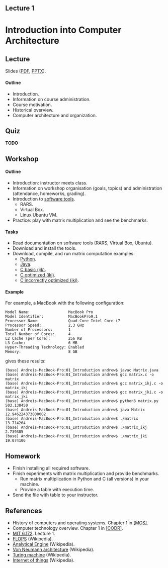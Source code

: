 Lecture 1
---

# Introduction into Computer Architecture

## Lecture

Slides ([PDF](CA_Lecture_01.pdf), [PPTX](CA_Lecture_01.pptx)).

#### Outline

* Introduction.
* Information on course administration.
* Course motivation.
* Historical overview.
* Computer architecture and organization.

## Quiz

__TODO__

## Workshop

#### Outline

* Introduction: instructor meets class.
* Information on workshop organisation (goals, topics)
  and administration (attendance, homeworks, grading).
* Introduction to [software tools](../../software.md).
   * RARS.
   * Virtual Box. 
   * Linux Ubuntu VM.
* Practice: play with matrix multiplication and see the benchmarks.

#### Tasks

* Read documentation on software tools (RARS, Virtual Box, Ubuntu).
* Download and install the tools.
* Download, compile, and run matrix computation examples:
   * [Python](
     https://github.com/andrewt0301/hse-acos-course/blob/master/docs/part1ca/01_Introduction/matrix.py).
   * [Java](
     https://github.com/andrewt0301/hse-acos-course/blob/master/docs/part1ca/01_Introduction/Matrix.java).
   * [C basic (ijk)](
     https://github.com/andrewt0301/hse-acos-course/blob/master/docs/part1ca/01_Introduction/matrix.c).
   * [C optimized (ikj)](
     https://github.com/andrewt0301/hse-acos-course/blob/master/docs/part1ca/01_Introduction/matrix_ikj.c).
   * [C incorrectly optimized (jki)](
     https://github.com/andrewt0301/hse-acos-course/blob/master/docs/part1ca/01_Introduction/matrix_ikj.c).

#### Example

For example, a MacBook with the following configuration:

```
Model Name:                 MacBook Pro
Model Identifier:           MacBookPro9,1
Processor Name:             Quad-Core Intel Core i7
Processor Speed:            2,3 GHz
Number of Processors:       1
Total Number of Cores:      4
L2 Cache (per Core):        256 KB
L3 Cache:                   6 MB
Hyper-Threading Technology: Enabled
Memory:                     8 GB
```
gives these results:

```
(base) Andreis-MacBook-Pro:01_Introduction andrew$ javac Matrix.java
(base) Andreis-MacBook-Pro:01_Introduction andrew$ gcc matrix.c -o matrix
(base) Andreis-MacBook-Pro:01_Introduction andrew$ gcc matrix_ikj.c -o matrix_ikj
(base) Andreis-MacBook-Pro:01_Introduction andrew$ gcc matrix_jki.c -o matrix_jki
(base) Andreis-MacBook-Pro:01_Introduction andrew$ python3 matrix.py
503.130450
(base) Andreis-MacBook-Pro:01_Introduction andrew$ java Matrix
12.946224373000002
(base) Andreis-MacBook-Pro:01_Introduction andrew$ ./matrix
13.714264
(base) Andreis-MacBook-Pro:01_Introduction andrew$ ./matrix_ikj 
2.739385
(base) Andreis-MacBook-Pro:01_Introduction andrew$ ./matrix_jki 
19.074106
```

## Homework

* Finish installing all required software.
* Finish experiments with matrix multiplication and provide benchmarks.
   * Run matrix multiplication in Python and C (all versions) in your machine.
   * Provide a table with execution time.
* Send the file with table to your instructor.

## References

* History of computers and operating systems. Chapter 1 in [[MOS]](../../books.md).
* Computer technology overview. Chapter 1 in [[CODR]](../../books.md).
* [MIT 6.172](
  https://ocw.mit.edu/courses/electrical-engineering-and-computer-science/6-172-performance-engineering-of-software-systems-fall-2018).
  Lecture 1.
* [FLOPS](https://en.wikipedia.org/wiki/FLOPS) (Wikipedia).
* [Analytical Engine](https://en.wikipedia.org/wiki/Analytical_Engine) (Wikipedia).
* [Von Neumann architecture](https://en.wikipedia.org/wiki/Von_Neumann_architecture) (Wikipedia).
* [Turing machine](https://en.wikipedia.org/wiki/Turing_machine) (Wikipedia).
* [Internet of things](https://en.wikipedia.org/wiki/Internet_of_things) (Wikipedia).
